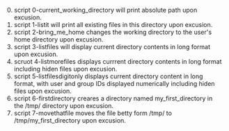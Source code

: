 0. script 0-current_working_directory will print absolute path upon excusion.
1. script 1-listit will print all existing files in this directory upon excusion.
2. script 2-bring_me_home changes the working directory to the user's home directory upon excusion.
3. script 3-listfiles will display current directory contents in long format upon excusion.
4. scruot 4-listmorefiles displays currrent directory contents in long format including hiden files upon excusion.
5. script 5-listfilesdigitonly displays current directory content in long format, with user and group IDs displayed numerically including hiden files upon excusion.
6. script 6-firstdirectory creares a directory named my_first_directory in the /tmp/ directory upon excusion.
7. script 7-movethatfile moves the file betty form /tmp/ to /tmp/my_first_directory upon excusion.
